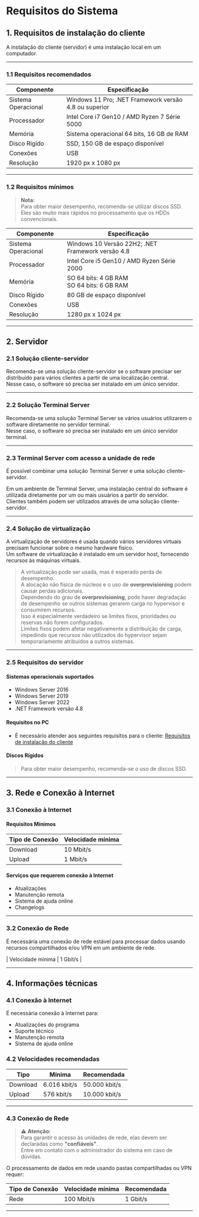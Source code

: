 # Requisitos do Sistema

## 1. Requisitos de instalação do cliente

A instalação do cliente (servidor) é uma instalação local em um computador.

---

### 1.1 Requisitos recomendados

| Componente       | Especificação                                           |
|-----------------|---------------------------------------------------------|
| Sistema Operacional | Windows 11 Pro; .NET Framework versão 4.8 ou superior |
| Processador       | Intel Core i7 Gen10 / AMD Ryzen 7 Série 5000           |
| Memória           | Sistema operacional 64 bits, 16 GB de RAM              |
| Disco Rígido      | SSD, 150 GB de espaço disponível                        |
| Conexões          | USB                                                     |
| Resolução         | 1920 px x 1080 px                                      |

---

### 1.2 Requisitos mínimos

> **Nota:**  
> Para obter maior desempenho, recomenda-se utilizar discos SSD. Eles são muito mais rápidos no processamento que os HDDs convencionais.

| Componente       | Especificação                                           |
|-----------------|---------------------------------------------------------|
| Sistema Operacional | Windows 10 Versão 22H2; .NET Framework versão 4.8     |
| Processador       | Intel Core i5 Gen10 / AMD Ryzen Série 2000             |
| Memória           | SO 64 bits: 4 GB RAM<br>SO 64 bits: 6 GB RAM          |
| Disco Rígido      | 80 GB de espaço disponível                              |
| Conexões          | USB                                                     |
| Resolução         | 1280 px x 1024 px                                      |

---

## 2. Servidor

### 2.1 Solução cliente-servidor

Recomenda-se uma solução cliente-servidor se o software precisar ser distribuído para vários clientes a partir de uma localização central.  
Nesse caso, o software só precisa ser instalado em um único servidor.

---

### 2.2 Solução Terminal Server

Recomenda-se uma solução Terminal Server se vários usuários utilizarem o software diretamente no servidor terminal.  
Nesse caso, o software só precisa ser instalado em um único servidor terminal.

---

### 2.3 Terminal Server com acesso a unidade de rede

É possível combinar uma solução Terminal Server e uma solução cliente-servidor.

Em um ambiente de Terminal Server, uma instalação central do software é utilizada diretamente por um ou mais usuários a partir do servidor.  
Clientes também podem ser utilizados através de uma solução cliente-servidor.

---

### 2.4 Solução de virtualização

A virtualização de servidores é usada quando vários servidores virtuais precisam funcionar sobre o mesmo hardware físico.  
Um software de virtualização é instalado em um servidor host, fornecendo recursos às máquinas virtuais.

> A virtualização pode ser usada, mas é esperado perda de desempenho.  
> A alocação não física de núcleos e o uso de **overprovisioning** podem causar perdas adicionais.  
> Dependendo do grau de **overprovisioning**, pode haver degradação de desempenho se outros sistemas gerarem carga no hypervisor e consumirem recursos.  
> Isso é especialmente verdadeiro se limites fixos, prioridades ou reservas não forem configurados.  
> Limites fixos podem afetar negativamente a distribuição de carga, impedindo que recursos não utilizados do hypervisor sejam temporariamente atribuídos a outros sistemas.

---

### 2.5 Requisitos do servidor

#### Sistemas operacionais suportados

- Windows Server 2016  
- Windows Server 2019  
- Windows Server 2022  
- .NET Framework versão 4.8  

#### Requisitos no PC

- É necessário atender aos seguintes requisitos para o cliente: [Requisitos de instalação do cliente](#1-requisitos-de-instalação-do-cliente)

#### Discos Rígidos

> Para obter maior desempenho, recomenda-se o uso de discos SSD.

---

## 3. Rede e Conexão à Internet

### 3.1 Conexão à Internet

#### Requisitos Mínimos

| Tipo de Conexão | Velocidade mínima |
|-----------------|-----------------|
| Download        | 10 Mbit/s       |
| Upload          | 1 Mbit/s        |

#### Serviços que requerem conexão à Internet

- Atualizações  
- Manutenção remota  
- Sistema de ajuda online  
- Changelogs  

---

### 3.2 Conexão de Rede

É necessária uma conexão de rede estável para processar dados usando recursos compartilhados e/ou VPN em um ambiente de rede.

| Velocidade mínima | 1 Gbit/s |

---

## 4. Informações técnicas

### 4.1 Conexão à Internet

É necessária conexão à Internet para:

- Atualizações do programa  
- Suporte técnico  
- Manutenção remota  
- Sistema de ajuda online  

### 4.2 Velocidades recomendadas

| Tipo      | Mínima        | Recomendada     |
|-----------|---------------|----------------|
| Download  | 6.016 kbit/s  | 50.000 kbit/s |
| Upload    | 576 kbit/s    | 10.000 kbit/s |

---

### 4.3 Conexão de Rede

> ⚠️ **Atenção:**  
> Para garantir o acesso às unidades de rede, elas devem ser declaradas como **"confiáveis"**.  
> Entre em contato com o administrador do sistema em caso de dúvidas.

O processamento de dados em rede usando pastas compartilhadas ou VPN requer:

| Tipo de Conexão | Velocidade mínima | Recomendada |
|-----------------|-----------------|-------------|
| Rede            | 100 Mbit/s      | 1 Gbit/s   |

---
